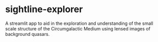 # sightline-explorer
A streamlit app to aid in the exploration and understanding of the small scale structure of the Circumgalactic Medium using lensed images of background quasars.
